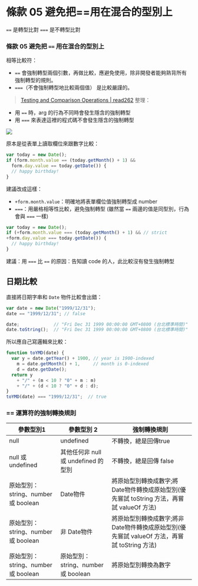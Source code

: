# 條款 05 避免把==用在混合的型別上

`==` 是轉型比對
`===` 是不轉型比對

### 條款 05 避免把 `==` 用在混合的型別上
相等比較符：
- `==` 會強制轉型兩個引數，再做比較，應避免使用，除非開發者能夠熟背所有強制轉型的規則。
- `===`（不會強制轉型地比較兩個值） 是比較嚴謹的。
> [Testing and Comparison Operations | read262](https://read262.netlify.app/abstract-operations/testing-and-comparison-operations#sec-abstract-equality-comparison)
整理：
- 用 `==` 時，arg 的行為不同時會發生隱含的強制轉型
- 用 `===` 來表達這裡的程式碼不會發生隱含的強制轉型

![](https://i.imgur.com/kbNpnDB.png)

原本是從表單上讀取欄位來跟數字比較：

```javascript
var today = new Date();
if (form.month.value == (today.getMonth() + 1) &&
  form.day.value == today.getDate()) {
  // happy birthday!
}
```

建議改成這樣：
- `+form.month.value`：明確地將表單欄位值強制轉型成 number
- `===`：用嚴格相等性比較，避免強制轉型 (雖然當 `==` 兩邊的值是同型別，行為會與 `===` 一樣)

```javascript
var today = new Date();
if (+form.month.value === (today.getMonth() + 1) && // strict
+form.day.value === today.getDate()) {
  // happy birthday!
}
```

建議：用 `===` 比 `==` 的原因：告知讀 code 的人，此比較沒有發生強制轉型

## 日期比較

直接將日期字串和 `Date` 物件比較會出錯：

```javascript
var date = new Date("1999/12/31");
date == "1999/12/31"; // false

date;             // "Fri Dec 31 1999 00:00:00 GMT+0800 (台北標準時間)"
date.toString();  // "Fri Dec 31 1999 00:00:00 GMT+0800 (台北標準時間)"
```

所以應自己寫邏輯來比較：

```javascript
function toYMD(date) {
  var y = date.getYear() + 1900, // year is 1900-indexed
    m = date.getMonth() + 1,     // month is 0-indexed
    d = date.getDate();
  return y
    + "/" + (m < 10 ? "0" + m : m)
    + "/" + (d < 10 ? "0" + d : d);
}
toYMD(date) === "1999/12/31";  // true
```

### == 運算符的強制轉換規則

| 參數型別1 | 參數型別 2 | 強制轉換規則 |
| -------- | -------- | -------- |
| null     | undefined     | 不轉換，總是回傳true    |
| null 或 undefined     | 其他任何非 null 或 undefined 的型別     | 不轉換，總是回傳 false     |
| 原始型別：string、number 或 boolean     | Date物件     | 將原始型別轉換成數字;將 Date物件轉換成原始型別(優先嘗試 toString 方法，再嘗試 valueOf 方法)     |
| 原始型別：string、number 或 boolean     | 非 Date物件     | 將原始型別轉換成數字;將非 Date物件轉換成原始型別(優先嘗試 valueOf 方法，再嘗試 toString 方法)       |
| 原始型別：string、number 或 boolean     | 原始型別：string、number 或 boolean     | 將原始型別轉換為數字     |
